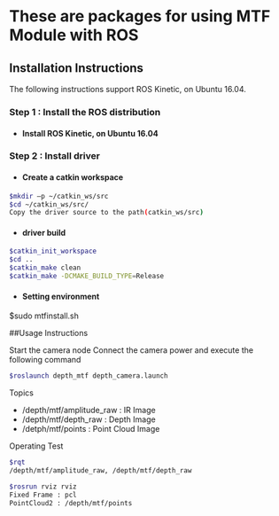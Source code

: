 # These are packages for using MTF Module with ROS

## Installation Instructions

The following instructions support ROS Kinetic, on Ubuntu 16.04.

### Step 1 : Install the ROS distribution
- #### Install ROS Kinetic, on Ubuntu 16.04

### Step 2 : Install driver
- #### Create a catkin workspace
```bash
$mkdir –p ~/catkin_ws/src
$cd ~/catkin_ws/src/
Copy the driver source to the path(catkin_ws/src)
```

- #### driver build
```bash
$catkin_init_workspace
$cd ..
$catkin_make clean
$catkin_make -DCMAKE_BUILD_TYPE=Release
```

- #### Setting environment
$sudo mtfinstall.sh

##Usage Instructions

Start the camera node
Connect the camera power and execute the following command

```bash
$roslaunch depth_mtf depth_camera.launch
```

Topics
- /depth/mtf/amplitude_raw : IR Image
- /depth/mtf/depth_raw : Depth Image
- /detph/mtf/points : Point Cloud Image

Operating Test
```bash
$rqt
/depth/mtf/amplitude_raw, /depth/mtf/depth_raw
```

```bash
$rosrun rviz rviz
Fixed Frame : pcl
PointCloud2 : /depth/mtf/points
```
